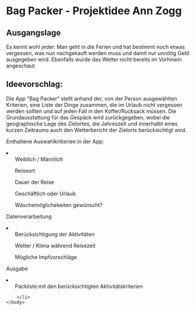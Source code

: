 <!DOCTYPE html>
<html lang="de">
    <head>
        <meta charset="utf-8">
        <title>Projektvorschlag</title>
        <link rel="stylesheet" href="{{ url_for('static', filename='main.css') }}">
    </head>
    <body>
        <h1>Bag Packer - Projektidee Ann Zogg</h1>
        
<h2>Ausgangslage</h2>
        <p>Es kennt wohl jeder: Man geht in die Ferien und hat bestimmt noch etwas vergessen, was nun nachgekauft werden muss und damit nur unnötig Geld ausgegeben wird. Ebenfalls wurde das Wetter nicht bereits im Vorhinein angeschaut</p>


<h2>Ideevorschlag: </h2>
        <p> Die App "Bag Packer" stellt anhand der, von der Person ausgewählten Kriterien, eine Liste der Dinge zusammen, die im Urlaub nicht vergessen werden sollten und auf jeden Fall in den Koffer/Rucksack müssen. Die Grundausstattung für das Gespäck wird zurückgegeben, wobei die geographische Lage des Zielortes, die Jahreszeit und innerhalbt eines kurzen Zeitraums auch den Wetterbericht der Zielorts berücksichtigt wird.</p>

<p>Enthaltene Auswahlkritierien in der App: </p>
    	<li>
    		<ol>Weiblich / Männlich</ol>
    		<ol>Reiseort</ol>
    		<ol>Dauer der Reise</ol>   
    		<ol>Geschäftlich oder Urlaub</ol> 
    		<ol>Wäschemöglichekeiten gewünscht?</ol>
    	</li> 
    	<p>Datenverarbeitung</p>
    	<li><ol>Berücksichtigung der Aktivitäten</ol>
    		<ol>Wetter / Klima während Reisezeit</ol>
    		<ol>Mögliche Impfvorschläge</ol></li>
    	<p>Ausgabe</p> 
    	<li>
    		<ol>Packliste mit den berücksichtigten Aktivitätskriterien</ol>

    	</li>    
    </body>
</html>

